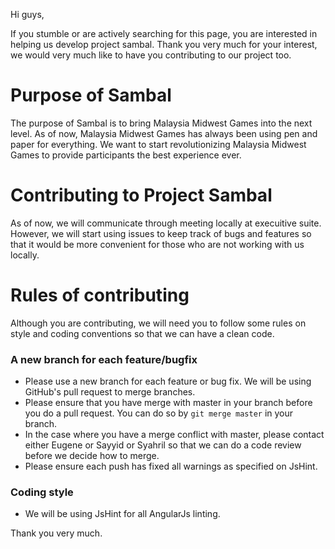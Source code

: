 Hi guys,

If you stumble or are actively searching for this page, you are interested in helping us develop project sambal. 
Thank you very much for your interest, we would very much like to have you contributing to our
project too.

# Purpose of Sambal
The purpose of Sambal is to bring Malaysia Midwest Games into the next level. 
As of now, Malaysia Midwest Games has always been using pen and paper for everything.
We want to start revolutionizing Malaysia Midwest Games to provide participants the best
experience ever.

# Contributing to Project Sambal
As of now, we will communicate through meeting locally at execuitive suite. However, 
we will start using issues to keep track of bugs and features so that it would be more
convenient for those who are not working with us locally. 

# Rules of contributing
Although you are contributing, we will need you to follow some rules on style and coding conventions 
so that we can have a clean code.

### A new branch for each feature/bugfix
* Please use a new branch for each feature or bug fix. We will be using GitHub's pull request to merge branches.
* Please ensure that you have merge with master in your branch before you do a pull request. You can do so by `git merge master` in your branch.
* In the case where you have a merge conflict with master, please contact either Eugene or Sayyid or Syahril so that we can do a code review before we decide how to merge. 
* Please ensure each push has fixed all warnings as specified on JsHint. 

### Coding style
* We will be using JsHint for all AngularJs linting. 


Thank you very much.

